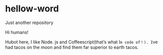 # hellow-word
Just another repository

Hi humans!


Hubot here, I like Node. js and Coffeescript(that’s what I`m code of！).
I`ve had tacos on the moon and find them far superior to earth tacos.
